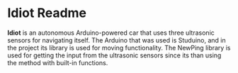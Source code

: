 # Idiot Readme

**Idiot** is an autonomous Arduino-powered car that uses three ultrasonic sensors for navigating itself.
The Arduino that was used is Studuino, and in the project its library is used for moving functionality.
The NewPing library is used for getting the input from the ultrasonic sensors since its
than using the method with built-in functions.

